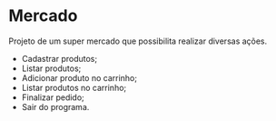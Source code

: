 # Mercado

Projeto de um super mercado que possibilita realizar diversas ações.

- Cadastrar produtos;
- Listar produtos;
- Adicionar produto no carrinho;
- Listar produtos no carrinho;
- Finalizar pedido;
- Sair do programa.
